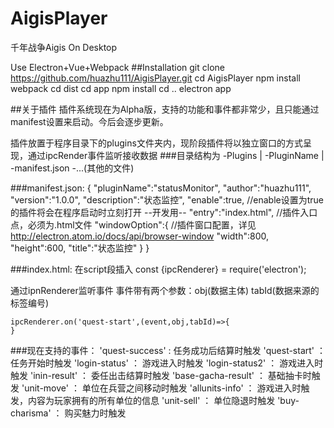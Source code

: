 # AigisPlayer
千年战争Aigis On Desktop

Use Electron+Vue+Webpack
##Installation
    git clone https://github.com/huazhu111/AigisPlayer.git
    cd AigisPlayer
    npm install
    webpack
    cd dist
    cd app
    npm install
    cd ..
    electron app

##关于插件
插件系统现在为Alpha版，支持的功能和事件都非常少，且只能通过manifest设置来启动。今后会逐步更新。

插件放置于程序目录下的plugins文件夹内，现阶段插件将以独立窗口的方式呈现，通过ipcRender事件监听接收数据
###目录结构为
    -Plugins
    |
     -PluginName
     |
      -manifest.json
      -...(其他的文件)

###manifest.json:
    {
        "pluginName":"statusMonitor",
        "author":"huazhu111",
        "version":"1.0.0",
        "description":"状态监控",
        "enable":true,              //enable设置为true的插件将会在程序启动时立刻打开 --开发用--
        "entry":"index.html",       //插件入口点，必须为.html文件
        "windowOption":{            //插件窗口配置，详见 http://electron.atom.io/docs/api/browser-window
            "width":800,
            "height":600,
            "title":"状态监控"
        }
    }

###index.html:
在script段插入
    const {ipcRenderer} = require('electron');

通过ipnRenderer监听事件
事件带有两个参数：obj(数据主体) tabId(数据来源的标签编号)

    ipcRenderer.on('quest-start',(event,obj,tabId)=>{   
    }
###现在支持的事件：
    'quest-success' : 任务成功后结算时触发
    'quest-start' ：任务开始时触发
    'login-status' ： 游戏进入时触发
    'login-status2' ： 游戏进入时触发
    'inin-result' ： 委任出击结算时触发
    'base-gacha-result' ： 基础抽卡时触发
    'unit-move' ： 单位在兵营之间移动时触发
    'allunits-info' ： 游戏进入时触发，内容为玩家拥有的所有单位的信息
    'unit-sell' ： 单位隐退时触发
    'buy-charisma' ： 购买魅力时触发